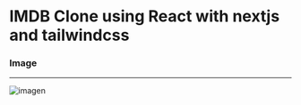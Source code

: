 # IMDB **Clone** using React with nextjs and tailwindcss
### Image 
----------
![imagen](/public/im/im.png)
